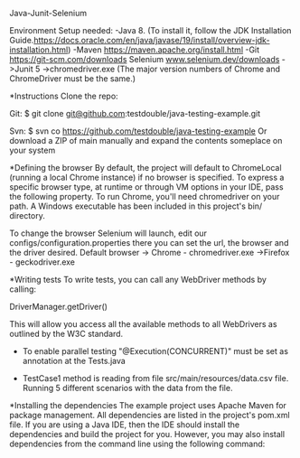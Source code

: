 Java-Junit-Selenium

Environment Setup needed:
-Java 8.
(To install it, follow the JDK Installation Guide.https://docs.oracle.com/en/java/javase/19/install/overview-jdk-installation.html)
-Maven https://maven.apache.org/install.html
-Git https://git-scm.com/downloads
Selenium  www.selenium.dev/downloads
 ->Junit 5
 ->chromedriver.exe
(The major version numbers of Chrome and ChromeDriver must be the same.)



*Instructions
Clone the repo:

Git:
$ git clone git@github.com:testdouble/java-testing-example.git

Svn:
$ svn co https://github.com/testdouble/java-testing-example
Or download a ZIP of main manually and expand the contents someplace on your system


*Defining the browser
By default, the project will default to ChromeLocal (running a local Chrome instance) if no browser is specified.
To express a specific browser type, at runtime or through VM options in your IDE, pass the following property.
To run Chrome, you'll need chromedriver on your path. A Windows executable has been included in this project's bin/ directory.

To change the browser Selenium will launch, edit our configs/configuration.properties there you can set the url, the browser and the driver desired.
Default browser -> Chrome - chromedriver.exe
->Firefox - geckodriver.exe


*Writing tests
To write tests, you can call any WebDriver methods by calling:

DriverManager.getDriver()

This will allow you access all the available methods to all WebDrivers as outlined by the W3C standard.

- To enable parallel testing "@Execution(CONCURRENT)" must be set as annotation at the Tests.java

- TestCase1 method is reading from file src/main/resources/data.csv file. Running 5 different scenarios with the data from the file.

*Installing the dependencies
The example project uses Apache Maven for package management. All dependencies are listed in the project's pom.xml file. 
If you are using a Java IDE, then the IDE should install the dependencies and build the project for you. 
However, you may also install dependencies from the command line using the following command:

